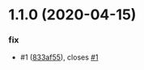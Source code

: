 # 1.1.0 (2020-04-15)


### fix

* #1 ([833af55](https://github.com/mc-ireiser/roman2int/commit/833af559fb1bb70ac6ce27fbb62877dc33ba637a)), closes [#1](https://github.com/mc-ireiser/roman2int/issues/1)
